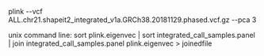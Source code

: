 plink --vcf ALL.chr21.shapeit2_integrated_v1a.GRCh38.20181129.phased.vcf.gz --pca 3

unix command line: 
sort plink.eigenvec | sort integrated_call_samples.panel | join integrated_call_samples.panel plink.eigenvec > joinedfile